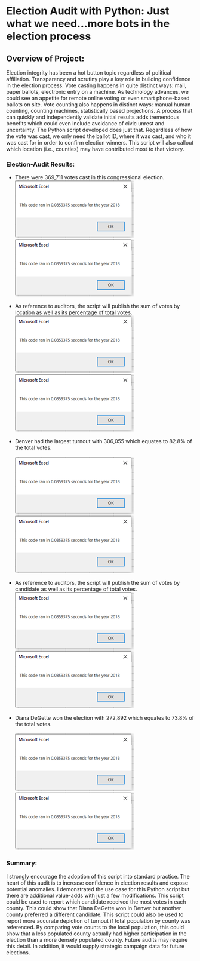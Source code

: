 # Election Audit with Python: Just what we need...more bots in the election process

## Overview of Project:
Election integrity has been a hot button topic regardless of political affiliation.  Transparency and scrutiny play a key role in building confidence in the election process.  Vote casting happens in quite distinct ways: mail, paper ballots, electronic entry on a machine.  As technology advances, we could see an appetite for remote online voting or even smart phone-based ballots on site.  Vote counting also happens in distinct ways: manual human counting, counting machines, statistically based projections.   A process that can quickly and independently validate initial results adds tremendous benefits which could even include avoidance of civic unrest and uncertainty.   The Python script developed does just that.  Regardless of how the vote was cast, we only need the ballot ID, where it was cast, and who it was cast for in order to confirm election winners.  This script will also callout which location (i.e., counties) may have contributed most to that victory.

### Election-Audit Results: 
- There were 369,711 votes cast in this congressional election.
       <br>
 ![alt text](https://github.com/VinoSarran/Module2_VBA_Refactoring/blob/main/VBA_Challenge_2018.png?raw=true)
        <br>
 ![alt text](https://github.com/VinoSarran/Module2_VBA_Refactoring/blob/main/VBA_Challenge_2018.png?raw=true)
 
- As reference to auditors, the script will publish the sum of votes by location as well as its percentage of total votes.
       <br>
 ![alt text](https://github.com/VinoSarran/Module2_VBA_Refactoring/blob/main/VBA_Challenge_2018.png?raw=true)
        <br>
 ![alt text](https://github.com/VinoSarran/Module2_VBA_Refactoring/blob/main/VBA_Challenge_2018.png?raw=true)
 
- Denver had the largest turnout with 306,055 which equates to 82.8% of the total votes.  
       <br>
 ![alt text](https://github.com/VinoSarran/Module2_VBA_Refactoring/blob/main/VBA_Challenge_2018.png?raw=true)
        <br>
 ![alt text](https://github.com/VinoSarran/Module2_VBA_Refactoring/blob/main/VBA_Challenge_2018.png?raw=true)
- As reference to auditors, the script will publish the sum of votes by candidate as well as its percentage of total votes.
       <br>
 ![alt text](https://github.com/VinoSarran/Module2_VBA_Refactoring/blob/main/VBA_Challenge_2018.png?raw=true)
        <br>
 ![alt text](https://github.com/VinoSarran/Module2_VBA_Refactoring/blob/main/VBA_Challenge_2018.png?raw=true)

- Diana DeGette won the election with 272,892 which equates to 73.8% of the total votes.  
       <br>
 ![alt text](https://github.com/VinoSarran/Module2_VBA_Refactoring/blob/main/VBA_Challenge_2018.png?raw=true)
        <br>
 ![alt text](https://github.com/VinoSarran/Module2_VBA_Refactoring/blob/main/VBA_Challenge_2018.png?raw=true)

### Summary:
I strongly encourage the adoption of this script into standard practice.  The heart of this audit is to increase confidence in election results and expose potential anomalies.  I demonstrated the use case for this Python script but there are additional value-adds with just a few modifications.   This script could be used to report which candidate received the most votes in each county.  This could show that Diana DeGette won in Denver but another county preferred a different candidate.  This script could also be used to report more accurate depiction of turnout if total population by county was referenced.  By comparing vote counts to the local population, this could show that a less populated county actually had higher participation in the election than a more densely populated county.  Future audits may require this detail.  In addition, it would supply strategic campaign data for future elections.

